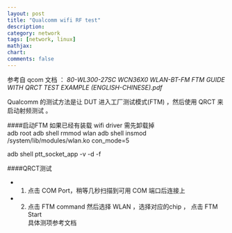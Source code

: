 ```yaml
---
layout: post
title: "Qualcomm wifi RF test"
description:
category: network
tags: [network, linux]
mathjax: 
chart:
comments: false
---
```

参考自 qcom 文档 ： *80-WL300-27SC WCN36X0 WLAN-BT-FM FTM GUIDE WITH QRCT TEST EXAMPLE (ENGLISH-CHINESE).pdf*   

Qualcomm 的测试方法是让 DUT 进入工厂测试模式(FTM) ，然后使用 QRCT 来启动射频测试 。

####启动FTM 
如果已经有装载 wifi driver 需先卸载掉   
adb root
adb shell rmmod wlan
adb shell insmod /system/lib/modules/wlan.ko con_mode=5   

adb shell ptt_socket_app -v -d -f

####QRCT测试

* 1. 点击 COM Port，稍等几秒扫描到可用 COM 端口后连接上   
* 2. 点击 FTM command 然后选择 WLAN ，选择对应的chip ， 点击 FTM Start   
具体测项参考文档